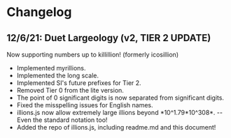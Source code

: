 # Changelog

## 12/6/21: Duet Largeology (v2, TIER 2 UPDATE)
Now supporting numbers up to killillion! (formerly icosillion)
- Implemented myrillions.
- Implemented the long scale.
- Implemented SI's future prefixes for Tier 2.
- Removed Tier 0 from the lite version.
- The point of 0 significant digits is now separated from significant digits.
- Fixed the misspelling issues for English names.
- illions.js now allow extremely large illions beyond \*10^1.79*10^308\*.
-- Even the standard notation too!
- Added the repo of illions.js, including readme.md and this document!